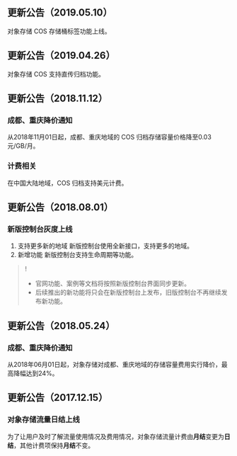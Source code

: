 ## 更新公告（2019.05.10）
对象存储 COS 存储桶标签功能上线。

## 更新公告（2019.04.26）
对象存储 COS 支持直传归档功能。

## 更新公告（2018.11.12）
### 成都、重庆降价通知
从2018年11月01日起，成都、重庆地域的 COS 归档存储容量价格降至0.03元/GB/月。

### 计费相关
在中国大陆地域，COS 归档支持美元计费。

## 更新公告（2018.08.01）
### 新版控制台灰度上线
1. 支持更多新的地域 新版控制台使用全新接口，支持更多的地域。
2. 新增功能 新版控制台支持生命周期等功能。

>!
> - 官网功能、案例等文档将按照新版控制台界面同步更新。
> - 后续推出的新功能将只会在新版控制台上发布，旧版控制台不再继续发布新功能。

## 更新公告（2018.05.24）
### 成都、重庆降价通知
从2018年06月01日起，对象存储对成都、重庆地域的存储容量费用实行降价，最高降幅达到24%。

## 更新公告（2017.12.15）
### 对象存储流量日结上线
为了让用户及时了解流量使用情况及费用情况，对象存储流量计费由**月结**变更为**日结**，其他计费项保持**月结**不变。
